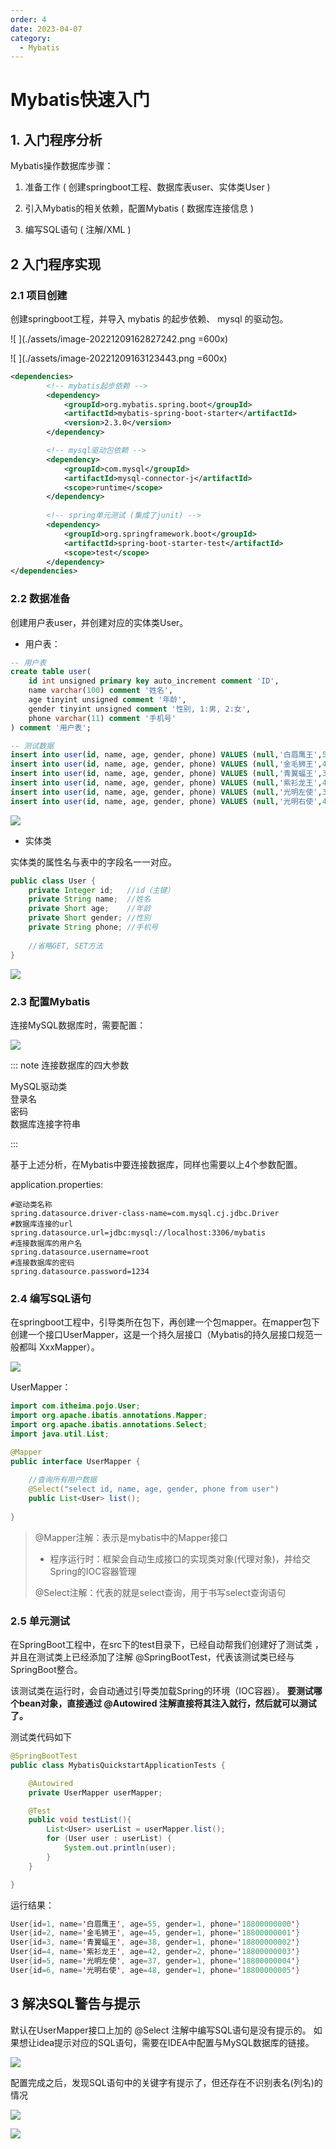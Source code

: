 ```yaml
---
order: 4
date: 2023-04-07
category: 
  - Mybatis
---
```


# Mybatis快速入门

## 1. 入门程序分析

Mybatis操作数据库步骤：

1. 准备工作 ( 创建springboot工程、数据库表user、实体类User )

2. 引入Mybatis的相关依赖，配置Mybatis ( 数据库连接信息 )

3. 编写SQL语句 ( 注解/XML )

## 2 入门程序实现

### 2.1 项目创建

创建springboot工程，并导入 mybatis 的起步依赖、 mysql 的驱动包。

![ ](./assets/image-20221209162827242.png =600x)

![ ](./assets/image-20221209163123443.png =600x)

```xml
<dependencies>
        <!-- mybatis起步依赖 -->
        <dependency>
            <groupId>org.mybatis.spring.boot</groupId>
            <artifactId>mybatis-spring-boot-starter</artifactId>
            <version>2.3.0</version>
        </dependency>

        <!-- mysql驱动包依赖 -->
        <dependency>
            <groupId>com.mysql</groupId>
            <artifactId>mysql-connector-j</artifactId>
            <scope>runtime</scope>
        </dependency>
        
        <!-- spring单元测试 (集成了junit) -->
        <dependency>
            <groupId>org.springframework.boot</groupId>
            <artifactId>spring-boot-starter-test</artifactId>
            <scope>test</scope>
        </dependency>
</dependencies>
```

### 2.2 数据准备

创建用户表user，并创建对应的实体类User。

- 用户表：

```sql
-- 用户表
create table user(
    id int unsigned primary key auto_increment comment 'ID',
    name varchar(100) comment '姓名',
    age tinyint unsigned comment '年龄',
    gender tinyint unsigned comment '性别, 1:男, 2:女',
    phone varchar(11) comment '手机号'
) comment '用户表';

-- 测试数据
insert into user(id, name, age, gender, phone) VALUES (null,'白眉鹰王',55,'1','18800000000');
insert into user(id, name, age, gender, phone) VALUES (null,'金毛狮王',45,'1','18800000001');
insert into user(id, name, age, gender, phone) VALUES (null,'青翼蝠王',38,'1','18800000002');
insert into user(id, name, age, gender, phone) VALUES (null,'紫衫龙王',42,'2','18800000003');
insert into user(id, name, age, gender, phone) VALUES (null,'光明左使',37,'1','18800000004');
insert into user(id, name, age, gender, phone) VALUES (null,'光明右使',48,'1','18800000005');
```

![ ](./assets/image-20220901121116813.png)

- 实体类

实体类的属性名与表中的字段名一一对应。

```java
public class User {
    private Integer id;   //id（主键）
    private String name;  //姓名
    private Short age;    //年龄
    private Short gender; //性别
    private String phone; //手机号
    
    //省略GET, SET方法
}
```

![ ](./assets/image-20221209170354143.png)

### 2.3 配置Mybatis

连接MySQL数据库时，需要配置：

![ ](./assets/image-20221209172527630.png)

::: note 连接数据库的四大参数

MySQL驱动类  
登录名  
密码  
数据库连接字符串  

:::

基于上述分析，在Mybatis中要连接数据库，同样也需要以上4个参数配置。

application.properties:

```properties
#驱动类名称
spring.datasource.driver-class-name=com.mysql.cj.jdbc.Driver
#数据库连接的url
spring.datasource.url=jdbc:mysql://localhost:3306/mybatis
#连接数据库的用户名
spring.datasource.username=root
#连接数据库的密码
spring.datasource.password=1234
```

### 2.4 编写SQL语句

在springboot工程中，引导类所在包下，再创建一个包mapper。在mapper包下创建一个接口UserMapper，这是一个持久层接口（Mybatis的持久层接口规范一般都叫 XxxMapper）。

![ ](./assets/image-20221209175843651.png)

UserMapper：

```java
import com.itheima.pojo.User;
import org.apache.ibatis.annotations.Mapper;
import org.apache.ibatis.annotations.Select;
import java.util.List;

@Mapper
public interface UserMapper {
    
    //查询所有用户数据
    @Select("select id, name, age, gender, phone from user")
    public List<User> list();
    
}
```

> @Mapper注解：表示是mybatis中的Mapper接口
>
> - 程序运行时：框架会自动生成接口的实现类对象(代理对象)，并给交Spring的IOC容器管理
>
> @Select注解：代表的就是select查询，用于书写select查询语句

### 2.5 单元测试

在SpringBoot工程中，在src下的test目录下，已经自动帮我们创建好了测试类 ，并且在测试类上已经添加了注解 @SpringBootTest，代表该测试类已经与SpringBoot整合。

该测试类在运行时，会自动通过引导类加载Spring的环境（IOC容器）。 **要测试哪个bean对象，直接通过 @Autowired 注解直接将其注入就行，然后就可以测试了。**

测试类代码如下

```java
@SpringBootTest
public class MybatisQuickstartApplicationTests {

    @Autowired
    private UserMapper userMapper;

    @Test
    public void testList(){
        List<User> userList = userMapper.list();
        for (User user : userList) {
            System.out.println(user);
        }
    }

}
```

运行结果：

```java
User{id=1, name='白眉鹰王', age=55, gender=1, phone='18800000000'}
User{id=2, name='金毛狮王', age=45, gender=1, phone='18800000001'}
User{id=3, name='青翼蝠王', age=38, gender=1, phone='18800000002'}
User{id=4, name='紫衫龙王', age=42, gender=2, phone='18800000003'}
User{id=5, name='光明左使', age=37, gender=1, phone='18800000004'}
User{id=6, name='光明右使', age=48, gender=1, phone='18800000005'}
```

## 3 解决SQL警告与提示

默认在UserMapper接口上加的 @Select 注解中编写SQL语句是没有提示的。 如果想让idea提示对应的SQL语句，需要在IDEA中配置与MySQL数据库的链接。

![ ](./assets/image-20221210143348119.png)

配置完成之后，发现SQL语句中的关键字有提示了，但还存在不识别表名(列名)的情况

![ ](./assets/image-20221210143934318.png)

![ ](./assets/image-20221210144139792.png)
